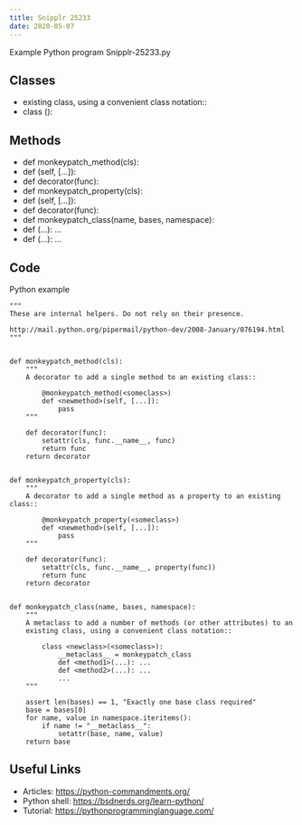 ```yaml
---
title: Snipplr 25233
date: 2020-05-07
---
```

Example Python program Snipplr-25233.py


## Classes

* existing class, using a convenient class notation::
* class <newclass>(<someclass>):

## Methods

* def monkeypatch_method(cls):
* def <newmethod>(self, [...]):
* def decorator(func):
* def monkeypatch_property(cls):
* def <newmethod>(self, [...]):
* def decorator(func):
* def monkeypatch_class(name, bases, namespace):
* def <method1>(...): ...
* def <method2>(...): ...

## Code

Python example

    """
    These are internal helpers. Do not rely on their presence.
    
    http://mail.python.org/pipermail/python-dev/2008-January/076194.html
    """
    
    
    def monkeypatch_method(cls):
        """
        A decorator to add a single method to an existing class::
    
            @monkeypatch_method(<someclass>)
            def <newmethod>(self, [...]):
                pass
        """
    
        def decorator(func):
            setattr(cls, func.__name__, func)
            return func
        return decorator
    
    
    def monkeypatch_property(cls):
        """
        A decorator to add a single method as a property to an existing class::
    
            @monkeypatch_property(<someclass>)
            def <newmethod>(self, [...]):
                pass
        """
    
        def decorator(func):
            setattr(cls, func.__name__, property(func))
            return func
        return decorator
    
    
    def monkeypatch_class(name, bases, namespace):
        """
        A metaclass to add a number of methods (or other attributes) to an
        existing class, using a convenient class notation::
    
            class <newclass>(<someclass>):
                __metaclass__ = monkeypatch_class
                def <method1>(...): ...
                def <method2>(...): ...
                ...
        """
    
        assert len(bases) == 1, "Exactly one base class required"
        base = bases[0]
        for name, value in namespace.iteritems():
            if name != "__metaclass__":
                setattr(base, name, value)
        return base

## Useful Links

- Articles: https://python-commandments.org/
- Python shell: https://bsdnerds.org/learn-python/
- Tutorial: https://pythonprogramminglanguage.com/
